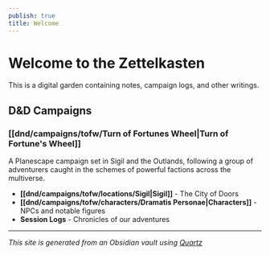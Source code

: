 ```yaml
---
publish: true
title: Welcome
---
```


# Welcome to the Zettelkasten

This is a digital garden containing notes, campaign logs, and other writings.

## D&D Campaigns

### [[dnd/campaigns/tofw/Turn of Fortunes Wheel|Turn of Fortune's Wheel]]

A Planescape campaign set in Sigil and the Outlands, following a group of adventurers caught in the schemes of powerful factions across the multiverse.

- **[[dnd/campaigns/tofw/locations/Sigil|Sigil]]** - The City of Doors
- **[[dnd/campaigns/tofw/characters/Dramatis Personae|Characters]]** - NPCs and notable figures
- **Session Logs** - Chronicles of our adventures

---

*This site is generated from an Obsidian vault using [Quartz](https://quartz.jzhao.xyz/)*
